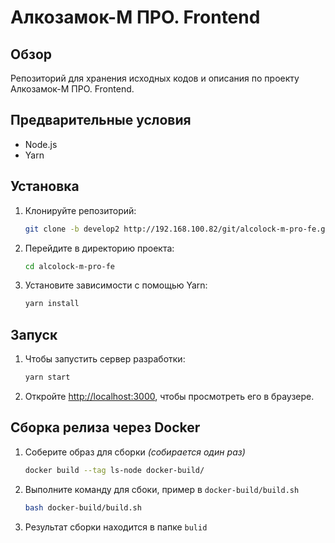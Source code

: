 
# Алкозамок-М ПРО. Frontend

## Обзор

Репозиторий для хранения исходных кодов и описания по проекту Алкозамок-М ПРО. Frontend.

## Предварительные условия

- Node.js
- Yarn

## Установка

1. Клонируйте репозиторий:
   ```bash
   git clone -b develop2 http://192.168.100.82/git/alcolock-m-pro-fe.git
   ```
2. Перейдите в директорию проекта:
   ```bash
   cd alcolock-m-pro-fe
   ```

3. Установите зависимости с помощью Yarn:
   ```bash
   yarn install
   ```

## Запуск

1. Чтобы запустить сервер разработки:
   ```bash
   yarn start
   ```

2. Откройте [http://localhost:3000](http://localhost:3000), чтобы просмотреть его в браузере.

## Сборка релиза через Docker

1. Соберите образ для сборки *(собирается один раз)*
   ```bash
   docker build --tag ls-node docker-build/
   ```
2. Выполните команду для сбоки, пример в `docker-build/build.sh`
   ```bash
   bash docker-build/build.sh 
   ```
3. Результат сборки находится в папке `bulid`